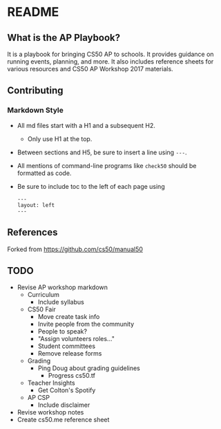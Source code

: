# README
## What is the AP Playbook?

It is a playbook for bringing CS50 AP to schools. It provides guidance on running events, planning, and more. It also includes reference sheets for various resources and CS50 AP Workshop 2017 materials.

## Contributing

### Markdown Style
- All md files start with a H1 and a subsequent H2.
  - Only use H1 at the top.
- Between sections and H5, be sure to insert a line using `---`.
- All mentions of command-line programs like `check50` should be formatted as code.
- Be sure to include toc to the left of each page using

  ```
  ---
  layout: left
  ---
  ```

## References

Forked from https://github.com/cs50/manual50

## TODO

- Revise AP workshop markdown
  - Curriculum
    - Include syllabus
  - CS50 Fair
    - Move create task info
    - Invite people from the community
    - People to speak?
    - "Assign volunteers roles..."
    - Student committees
    - Remove release forms
  - Grading
    - Ping Doug about grading guidelines
      - Progress cs50.tf
  - Teacher Insights
    - Get Colton's Spotify
  - AP CSP
    - Include disclaimer
- Revise workshop notes
- Create cs50.me reference sheet
